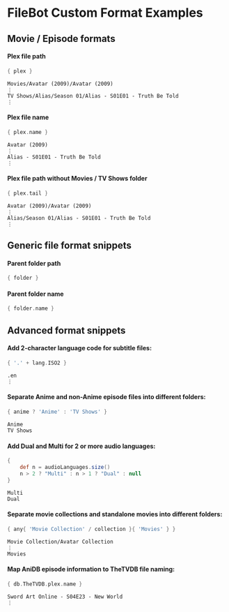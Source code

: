 # FileBot Custom Format Examples


## Movie / Episode formats


#### Plex file path
```groovy
{ plex }
```
```
Movies/Avatar (2009)/Avatar (2009)
⋮
TV Shows/Alias/Season 01/Alias - S01E01 - Truth Be Told
⋮
```

#### Plex file name
```groovy
{ plex.name }
```
```
Avatar (2009)
⋮
Alias - S01E01 - Truth Be Told
⋮
```

#### Plex file path without Movies / TV Shows folder
```groovy
{ plex.tail }
```
```
Avatar (2009)/Avatar (2009)
⋮
Alias/Season 01/Alias - S01E01 - Truth Be Told
⋮
```


## Generic file format snippets


#### Parent folder path
```groovy
{ folder }
```

#### Parent folder name
```groovy
{ folder.name }
```


## Advanced format snippets


#### Add 2-character language code for subtitle files:
```groovy
{ '.' + lang.ISO2 }
```
```
.en
⋮
```

#### Separate Anime and non-Anime episode files into different folders:
```groovy
{ anime ? 'Anime' : 'TV Shows' }
```
```
Anime
TV Shows
```

#### Add Dual and Multi for 2 or more audio languages:
```groovy
{
	def n = audioLanguages.size()
	n > 2 ? "Multi" : n > 1 ? "Dual" : null
}
```
```
Multi
Dual
```

#### Separate movie collections and standalone movies into different folders:
```groovy
{ any{ 'Movie Collection' / collection }{ 'Movies' } }
```
```
Movie Collection/Avatar Collection
⋮
Movies
```

#### Map AniDB episode information to TheTVDB file naming:
```groovy
{ db.TheTVDB.plex.name }
```
```
Sword Art Online - S04E23 - New World
⋮
```

